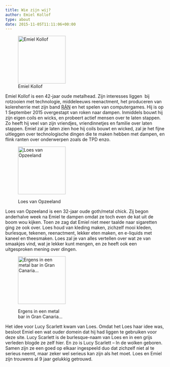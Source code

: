 ```yaml
---
title: Wie zijn wij?
author: Emiel Kollof
type: about
date: 2015-11-05T11:11:06+00:00
---
```

<figure id="attachment_32" style="max-width: 150px" class="wp-caption alignright"><img class="wp-image-32 size-thumbnail" src="/wp-content/uploads/2015/11/12032196_919411451428052_2547134040548855464_n-150x150.jpg" alt="Emiel Kollof" width="150" height="150" srcset="/wp-content/uploads/2015/11/12032196_919411451428052_2547134040548855464_n-150x150.jpg 150w, /wp-content/uploads/2015/11/12032196_919411451428052_2547134040548855464_n-100x100.jpg 100w" sizes="(max-width: 150px) 100vw, 150px" /><figcaption class="wp-caption-text">Emiel Kollof</figcaption></figure> 

Emiel Kollof is een 42-jaar oude metalhead. Zijn interesses liggen  bij rotzooien met technologie, middeleeuws reenactment, het produceren van kolereherrie met zijn band <a href="https://rán.is/" target="_blank" rel="noopener">RÁN</a> en het spelen van computergames. Hij is op 1 September 2015 overgestapt van roken naar dampen. Inmiddels bouwt hij zijn eigen coils en wicks, en probeert actief mensen over te laten stappen. Zo heeft hij veel van zijn vriendjes, vriendinnetjes en familie over laten stappen. Emiel zal je laten zien hoe hij coils bouwt en wicked, zal je het fijne uitleggen over technologische dingen die te maken hebben met dampen, en flink ranten over onderwerpen zoals de TPD enzo.<figure id="attachment_34" style="max-width: 150px" class="wp-caption alignleft">

<img class="wp-image-34 size-thumbnail" src="/wp-content/uploads/2015/11/1601531_294752050718523_1747133893740164856_n-e1446721184380-150x150.jpg" alt="Loes van Opzeeland" width="150" height="150" srcset="/wp-content/uploads/2015/11/1601531_294752050718523_1747133893740164856_n-e1446721184380-150x150.jpg 150w, /wp-content/uploads/2015/11/1601531_294752050718523_1747133893740164856_n-e1446721184380-100x100.jpg 100w" sizes="(max-width: 150px) 100vw, 150px" /><figcaption class="wp-caption-text">Loes van Opzeeland</figcaption></figure> 

Loes van Opzeeland is een 32-jaar oude goth/metal chick. Zij begon anderhalve week na Emiel te dampen omdat ze toch even de kat uit de boom wou kijken. Toen ze zag dat Emiel niet meer taalde naar sigaretten ging ze ook over. Loes houd van kleding maken, zichzelf mooi kleden, burlesque, tekenen, reenactment, lekker eten maken, en e-liquids met kaneel en theesmaken. Loes zal je van alles vertellen over wat ze van smaakjes vind, wat je lekker kunt mengen, en ze heeft ook een uitgesproken mening over dingen.<figure id="attachment_38" style="max-width: 150px" class="wp-caption alignright">

[<img class="wp-image-38 size-thumbnail" src="/wp-content/uploads/2015/11/1425414_606608222708607_1824421195_o-e1446722125560-150x150.jpg" alt="Ergens in een metal bar in Gran Canaria..." width="150" height="150" srcset="/wp-content/uploads/2015/11/1425414_606608222708607_1824421195_o-e1446722125560-150x150.jpg 150w, /wp-content/uploads/2015/11/1425414_606608222708607_1824421195_o-e1446722125560-100x100.jpg 100w" sizes="(max-width: 150px) 100vw, 150px" />][1]<figcaption class="wp-caption-text">Ergens in een metal bar in Gran Canaria&#8230;</figcaption></figure> 

Het idee voor Lucy Scarlett kwam van Loes. Omdat het Loes haar idee was, besloot Emiel een wat ouder domein dat hij had liggen te gebruiken voor deze site. Lucy Scarlett is de burlesque-naam van Loes en in een grijs verleden blogde ze zelf hier. En zo is Lucy Scarlett &#8211; In de wolken geboren. Samen zijn ze een goed op elkaar ingespeeld duo dat zichzelf niet al te serieus neemt, maar zeker wel serieus kan zijn als het moet. Loes en Emiel zijn trouwens al 9 jaar gelukkig getrouwd.

 [1]: /wp-content/uploads/2015/11/1425414_606608222708607_1824421195_o-e1446722125560.jpg